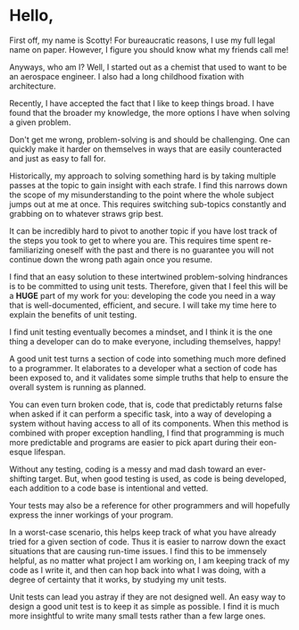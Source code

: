 # Hello,

First off, my name is Scotty! For bureaucratic reasons, I use my full legal name on paper. However, I figure you should know what my friends call me! 

Anyways, who am I? Well, I started out as a chemist that used to want to be an aerospace engineer. I also had a long childhood fixation with architecture. 

Recently, I have accepted the fact that I like to keep things broad. I have found that the broader my knowledge, the more options I have when solving a given problem.

Don't get me wrong, problem-solving is and should be challenging. One can quickly make it harder on themselves in ways that are easily counteracted and just as easy to fall for.

Historically, my approach to solving something hard is by taking multiple passes at the topic to gain insight with each strafe. I find this narrows down the scope of my misunderstanding to the point where the whole subject jumps out at me at once. This requires switching sub-topics constantly and grabbing on to whatever straws grip best.

It can be incredibly hard to pivot to another topic if you have lost track of the steps you took to get to where you are. This requires time spent re-familiarizing oneself with the past and there is no guarantee you will not continue down the wrong path again once you resume.

I find that an easy solution to these intertwined problem-solving hindrances is to be committed to using unit tests. Therefore, given that I feel this will be a **HUGE** part of my work for you: developing the code you need in a way that is well-documented, efficient, and secure. I will take my time here to explain the benefits of unit testing.

I find unit testing eventually becomes a mindset, and I think it is the one thing a developer can do to make everyone, including themselves, happy! 

A good unit test turns a section of code into something much more defined to a programmer. It elaborates to a developer what a section of code has been exposed to, and it validates some simple truths that help to ensure the overall system is running as planned. 

You can even turn broken code, that is, code that predictably returns false when asked if it can perform a specific task, into a way of developing a system without having access to all of its components. When this method is combined with proper exception handling, I find that programming is much more predictable and programs are easier to pick apart during their eon-esque lifespan.

Without any testing, coding is a messy and mad dash toward an ever-shifting target. But, when good testing is used, as code is being developed, each addition to a code base is intentional and vetted.

Your tests may also be a reference for other programmers and will hopefully express the inner workings of your program. 

In a worst-case scenario, this helps keep track of what you have already tried for a given section of code. Thus it is easier to narrow down the exact situations that are causing run-time issues. I find this to be immensely helpful, as no matter what project I am working on, I am keeping track of my code as I write it, and then can hop back into what I was doing, with a degree of certainty that it works, by studying my unit tests.

Unit tests can lead you astray if they are not designed well. An easy way to design a good unit test is to keep it as simple as possible. I find it is much more insightful to write many small tests rather than a few large ones.
